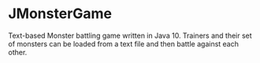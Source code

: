# JMonsterGame
Text-based Monster battling game written in Java 10. Trainers and their set of monsters can be loaded from a text file and then battle against each other.
